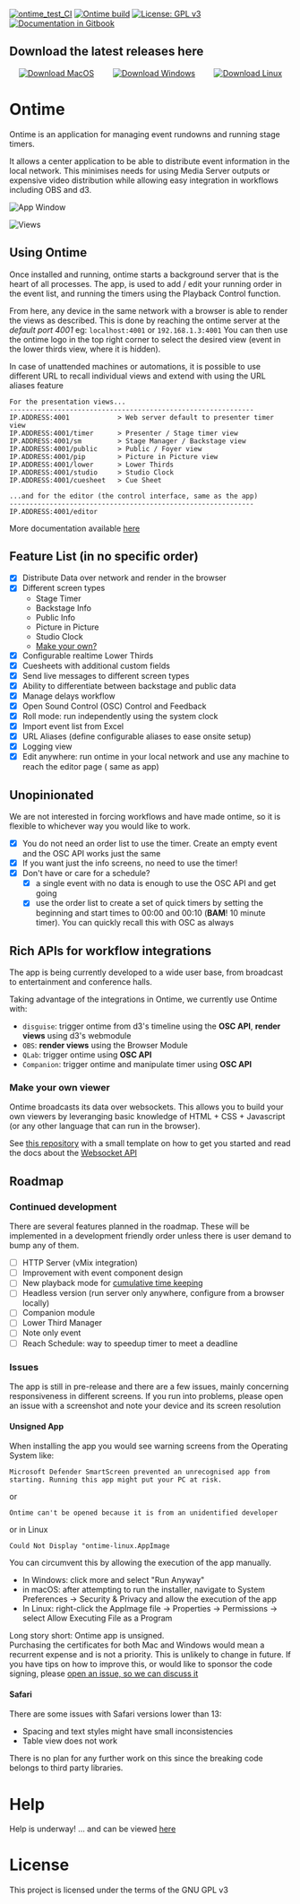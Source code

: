 [![ontime_test_CI](https://github.com/cpvalente/ontime/actions/workflows/ontime_cy.yml/badge.svg)](https://github.com/cpvalente/ontime/actions/workflows/ontime_cy.yml) [![Ontime build](https://github.com/cpvalente/ontime/actions/workflows/build.yml/badge.svg)](https://github.com/cpvalente/ontime/actions/workflows/build.yml)
[![License: GPL v3](https://img.shields.io/badge/License-GPLv3-green.svg)](https://www.gnu.org/licenses/gpl-3.0) [![Documentation in Gitbook](https://badges.aleen42.com/src/gitbook_2.svg)](https://cpvalente.gitbook.io/ontime/)

## Download the latest releases here

<div style="display: flex; justify-content: space-around">
  <a href="https://github.com/cpvalente/ontime/releases/latest/download/ontime-macOS.dmg"><img alt="Download MacOS" src="https://github.com/cpvalente/ontime/blob/master/.github/mac-download.png"/></a>
  <a href="https://github.com/cpvalente/ontime/releases/latest/download/ontime-win64.exe"><img alt="Download Windows" src="https://github.com/cpvalente/ontime/blob/master/.github/win-download.png"/></a>
  <a href="https://github.com/cpvalente/ontime/releases/latest/download/ontime-linux.AppImage"><img alt="Download Linux" src="https://github.com/cpvalente/ontime/blob/master/.github/linux-download.png"/></a>
</div>

# Ontime

Ontime is an application for managing event rundowns and running stage timers.

It allows a center application to be able to distribute event information in the local network. This
minimises needs for using Media Server outputs or expensive video distribution while allowing easy
integration in workflows including OBS and d3.

![App Window](https://github.com/cpvalente/ontime/blob/master/.github/app.jpg)

![Views](https://github.com/cpvalente/ontime/blob/master/.github/02_screentypes.png)

## Using Ontime

Once installed and running, ontime starts a background server that is the heart of all processes.
The app, is used to add / edit your running order in the event list, and running the timers using
the Playback Control function.

From here, any device in the same network with a browser is able to render the views as described.
This is done by reaching the ontime server at the _default port 4001_ eg: `localhost:4001`
or `192.168.1.3:4001`
You can then use the ontime logo in the top right corner to select the desired view (event in the
lower thirds view, where it is hidden).

In case of unattended machines or automations, it is possible to use different URL to recall
individual views and extend with using the URL aliases feature

```
For the presentation views...
-------------------------------------------------------------
IP.ADDRESS:4001            > Web server default to presenter timer view
IP.ADDRESS:4001/timer      > Presenter / Stage timer view
IP.ADDRESS:4001/sm         > Stage Manager / Backstage view
IP.ADDRESS:4001/public     > Public / Foyer view
IP.ADDRESS:4001/pip        > Picture in Picture view
IP.ADDRESS:4001/lower      > Lower Thirds
IP.ADDRESS:4001/studio     > Studio Clock
IP.ADDRESS:4001/cuesheet   > Cue Sheet

...and for the editor (the control interface, same as the app)
-------------------------------------------------------------
IP.ADDRESS:4001/editor

```

More documentation available [here](https://cpvalente.gitbook.io/ontime/)

## Feature List (in no specific order)

- [x] Distribute Data over network and render in the browser
- [x] Different screen types
    - Stage Timer
    - Backstage Info
    - Public Info
    - Picture in Picture
    - Studio Clock
    - [Make your own?](#make-your-own-viewer) 
- [x] Configurable realtime Lower Thirds
- [x] Cuesheets with additional custom fields
- [x] Send live messages to different screen types
- [x] Ability to differentiate between backstage and public data
- [x] Manage delays workflow
- [x] Open Sound Control (OSC) Control and Feedback
- [x] Roll mode: run independently using the system clock
- [x] Import event list from Excel
- [x] URL Aliases (define configurable aliases to ease onsite setup)
- [x] Logging view
- [x] Edit anywhere: run ontime in your local network and use any machine to reach the editor page (
  same as app)

## Unopinionated

We are not interested in forcing workflows and have made ontime, so it is flexible to whichever way
you would like to work.

- [x] You do not need an order list to use the timer. Create an empty event and the OSC API works
  just the same
- [x] If you want just the info screens, no need to use the timer!
- [x] Don't have or care for a schedule?
    - [x] a single event with no data is enough to use the OSC API and get going
    - [x] use the order list to create a set of quick timers by setting the beginning and start
      times to 00:00 and 00:10 (**BAM**! 10 minute timer). You can quickly recall this with OSC as
      always

## Rich APIs for workflow integrations

The app is being currently developed to a wide user base, from broadcast to entertainment and
conference halls.

Taking advantage of the integrations in Ontime, we currently use Ontime with:

- `disguise`: trigger ontime from d3's timeline using the **OSC API**, **render views** using d3's
  webmodule
- `OBS`: **render views** using the Browser Module
- `QLab`: trigger ontime using **OSC API**
- `Companion`: trigger ontime and manipulate timer using **OSC API**

### Make your own viewer

Ontime broadcasts its data over websockets. This allows you to build your own viewers by leveranging
basic knowledge of HTML + CSS + Javascript (or any other language that can run in the browser).

See [this repository](https://github.com/cpvalente/ontime-viewer-template) with a small template on
how to get you started and read the docs about
the [Websocket API](https://app.gitbook.com/s/-Mc0giSOToAhq0ROd0CR/control-and-feedback/websocket-api)

## Roadmap

### Continued development

There are several features planned in the roadmap. These will be implemented in a development
friendly order unless there is user demand to bump any of them.

- [ ] HTTP Server (vMix integration)
- [ ] Improvement with event component design
- [ ] New playback mode
  for [cumulative time keeping](https://github.com/cpvalente/ontime/issues/100)
- [ ] Headless version (run server only anywhere, configure from a browser locally)
- [ ] Companion module
- [ ] Lower Third Manager
- [ ] Note only event
- [ ] Reach Schedule: way to speedup timer to meet a deadline

### Issues

The app is still in pre-release and there are a few issues, mainly concerning responsiveness in
different screens. If you run into problems, please open an issue with a screenshot and note your
device and its screen resolution

#### Unsigned App

When installing the app you would see warning screens from the Operating System like:

```Microsoft Defender SmartScreen prevented an unrecognised app from starting. Running this app might put your PC at risk.```

or

```Ontime can't be opened because it is from an unidentified developer```

or in Linux

```Could Not Display "ontime-linux.AppImage```

You can circumvent this by allowing the execution of the app manually. 
- In Windows: click more and select "Run Anyway"
- in macOS: after attempting to run the installer, navigate to System Preferences ->  Security & Privacy and allow the execution of the app
- In Linux: right-click the AppImage file -> Properties -> Permissions -> select Allow Executing File as a Program

Long story short: Ontime app is unsigned. </br>Purchasing the certificates for both Mac and Windows
would mean a recurrent expense and is not a priority. This is unlikely to change in future. If you
have tips on how to improve this, or would like to sponsor the code signing,
please [open an issue, so we can discuss it](https://github.com/cpvalente/ontime/issues/new)


#### Safari

There are some issues with Safari versions lower than 13:

- Spacing and text styles might have small inconsistencies
- Table view does not work

There is no plan for any further work on this since the breaking code belongs to third party
libraries.

# Help

Help is underway! ... and can be viewed [here](https://cpvalente.gitbook.io/ontime/)

# License

This project is licensed under the terms of the GNU GPL v3
